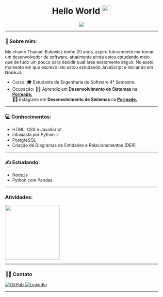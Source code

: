 <h1 align='center'> Hello World <img src="https://github.com/TheDudeThatCode/TheDudeThatCode/blob/master/Assets/Hi.gif" width="29px"> </h1>
<p align="center"> 
 
<img src='https://media-exp1.licdn.com/dms/image/C4D16AQED6UFmK_Ao6A/profile-displaybackgroundimage-shrink_350_1400/0/1603666821175?e=1639612800&v=beta&t=gkAz6raNXNfuYsgevKnJKZihNChO6sGpq68zRF5FZ2g'>
  
---

### 🤵 Sobre mim:
Me chamo Thanael Butewicz tenho 20 anos, aspiro futuramente me tornar um desenvolvedor de software, atualmente ainda estou estudando meio que de tudo um pouco para decidir qual área exatamente seguir. 
No exato momento em que escrevo isto estou estudando JavaScript e iniciando em Node.Js

- Curso: 🎓 Estudante de Engenharia de Software 4° Semestre.
- Ocupação: :man_office_worker: Aprendiz em **Desenvolvimento de Sistemas** na **[Pormade.](https://www.pormadeonline.com.br)** <br>
            :man_office_worker: Estágiario em **Desenvolvimento de Sistemas** na **[Pormade.](https://www.pormadeonline.com.br)**


---
  
### :computer: Conhecimentos:
- HTML, CSS e JavaScript
- Intusiasta por Python 💡
- PostgreSQL
- Criação de Diagramas de Entidades e Relacionamentos (DER)

---
  
### :writing_hand: Estudando:
- Node.js
- Python com Pandas
  
---

<h3> Atividades: </h3>

<a href="https://github.com/zThanael">
  <img height="180em" src="https://github-readme-stats.vercel.app/api?username=zThanael&show_icons=true&theme=radical" />
</a>


---

### 🤝🏻 Contato 
<div align="left">
   <a href="https://github.com/zThanael">
    <img 
      alt="GitHub" 
      title="zThanael"
      src="https://img.shields.io/badge/github%20-%23121011.svg?&style=for-the-badge&logo=github&logoColor=white"
    />
   </a>
   <a href="www.linkedin.com/in/thanaelbutewicz">
    <img 
      alt="LinkedIn" 
      title="Thanael Butewicz"
      src="https://img.shields.io/badge/linkedin%20-%230077B5.svg?&style=for-the-badge&logo=linkedin&logoColor=white"
    />
   </a>
</div>

---
